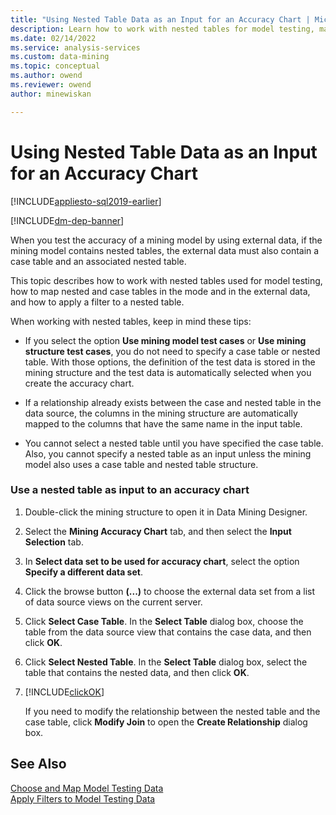 ```yaml
---
title: "Using Nested Table Data as an Input for an Accuracy Chart | Microsoft Docs"
description: Learn how to work with nested tables for model testing, map nested & case tables in mode and external data, and how to apply a filter to a nested table.
ms.date: 02/14/2022
ms.service: analysis-services
ms.custom: data-mining
ms.topic: conceptual
ms.author: owend
ms.reviewer: owend
author: minewiskan

---
```

# Using Nested Table Data as an Input for an Accuracy Chart
[!INCLUDE[appliesto-sql2019-earlier](../includes/appliesto-sql2019-earlier.md)]

[!INCLUDE[dm-dep-banner](../includes/dm-dep-banner.md)]

  When you test the accuracy of a mining model by using external data, if the mining model contains nested tables, the external data must also contain a case table and an associated nested table.  
  
 This topic describes how to work with nested tables used for model testing, how to map nested and case tables in the mode and in the external data, and how to apply a filter to a nested table.  
  
 When working with nested tables, keep in mind these tips:  
  
-   If you select the option **Use mining model test cases** or **Use mining structure test cases**, you do not need to specify a case table or nested table. With those options, the definition of the test data is stored in the mining structure and the test data is automatically selected when you create the accuracy chart.  
  
-   If a relationship already exists between the case and nested table in the data source, the columns in the mining structure are automatically mapped to the columns that have the same name in the input table.  
  
-   You cannot select a nested table until you have specified the case table. Also, you cannot specify a nested table as an input unless the mining model also uses a case table and nested table structure.  
  
### Use a nested table as input to an accuracy chart  
  
1.  Double-click the mining structure to open it in Data Mining Designer.  
  
2.  Select the **Mining Accuracy Chart** tab, and then select the **Input Selection** tab.  
  
3.  In **Select data set to be used for accuracy chart**, select the option **Specify a different data set**.  
  
4.  Click the browse button **(...)** to choose the external data set from a list of data source views on the current server.  
  
5.  Click **Select Case Table**. In the **Select Table** dialog box, choose the table from the data source view that contains the case data, and then click **OK**.  
  
6.  Click **Select Nested Table**. In the **Select Table** dialog box, select the table that contains the nested data, and then click **OK**.  
  
7.  [!INCLUDE[clickOK](../includes/clickok-md.md)]  
  
     If you need to modify the relationship between the nested table and the case table, click **Modify Join** to open the **Create Relationship** dialog box.  
  
## See Also  
 [Choose and Map Model Testing Data](../../analysis-services/data-mining/choose-and-map-model-testing-data.md)   
 [Apply Filters to Model Testing Data](../../analysis-services/data-mining/apply-filters-to-model-testing-data.md)  
  
  
